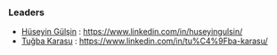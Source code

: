 ### Leaders
* [Hüseyin Gülşin](mailto:huseyin.gulsin@owasp.org) : https://www.linkedin.com/in/huseyingulsin/
* [Tuğba Karasu](mailto:tugba.karasu@owasp.org) : https://www.linkedin.com/in/tu%C4%9Fba-karasu/
